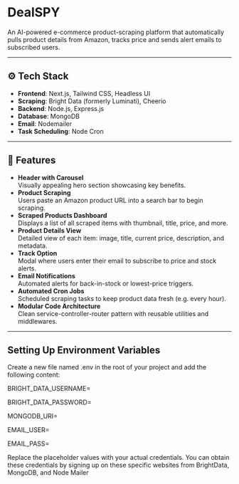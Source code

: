 # DealSPY

An AI-powered e-commerce product-scraping platform that automatically pulls product details from Amazon, tracks price and sends alert emails to subscribed users.

---

## ⚙️ Tech Stack

- **Frontend**: Next.js, Tailwind CSS, Headless UI  
- **Scraping**: Bright Data (formerly Luminati), Cheerio  
- **Backend**: Node.js, Express.js  
- **Database**: MongoDB  
- **Email**: Nodemailer  
- **Task Scheduling**: Node Cron

---

## 🔋 Features

- **Header with Carousel**  
  Visually appealing hero section showcasing key benefits.  
- **Product Scraping**  
  Users paste an Amazon product URL into a search bar to begin scraping.  
- **Scraped Products Dashboard**  
  Displays a list of all scraped items with thumbnail, title, price, and more.  
- **Product Details View**  
  Detailed view of each item: image, title, current price, description, and metadata.  
- **Track Option**  
  Modal where users enter their email to subscribe to price and stock alerts.  
- **Email Notifications**  
  Automated alerts for back-in-stock or lowest-price triggers.  
- **Automated Cron Jobs**  
  Scheduled scraping tasks to keep product data fresh (e.g. every hour).  
- **Modular Code Architecture**  
  Clean service-controller-router pattern with reusable utilities and middlewares.

---

##  Setting Up Environment Variables

Create a new file named .env in the root of your project and add the following content:

BRIGHT_DATA_USERNAME=

BRIGHT_DATA_PASSWORD=

MONGODB_URI=

EMAIL_USER=

EMAIL_PASS=

Replace the placeholder values with your actual credentials. You can obtain these credentials by signing up on these specific websites from BrightData, MongoDB, and Node Mailer
